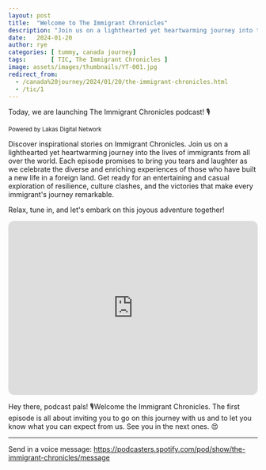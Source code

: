 ```yaml
---
layout: post
title:  "Welcome to The Immigrant Chronicles"
description: "Join us on a lighthearted yet heartwarming journey into the lives of immigrants from all over the world."
date:   2024-01-20 
author: rye
categories: [ tummy, canada journey]
tags:       [ TIC, The Immigrant Chronicles ]
image: assets/images/thumbnails/YT-001.jpg
redirect_from:
  - /canada%20journey/2024/01/20/the-immigrant-chronicles.html
  - /tic/1
---
```


Today, we are launching The Immigrant Chronicles podcast! 🎙️

<small>Powered by Lakas Digital Network</small>

Discover inspirational stories on Immigrant Chronicles. Join us on a lighthearted yet heartwarming journey into the lives of immigrants from all over the world. Each episode promises to bring you tears and laughter as we celebrate the diverse and enriching experiences of those who have built a new life in a foreign land. Get ready for an entertaining and casual exploration of resilience, culture clashes, and the victories that make every immigrant's journey remarkable. 

Relax, tune in, and let's embark on this joyous adventure together!

<iframe style="border-radius:12px" src="https://open.spotify.com/embed/episode/5CBgRuqL5hiH0dkydVhSRd?utm_source=generator" width="100%" height="352" frameBorder="0" allowfullscreen="" allow="autoplay; clipboard-write; encrypted-media; fullscreen; picture-in-picture" loading="lazy"></iframe>

Hey there, podcast pals! 🎙️Welcome the Immigrant Chronicles. The first episode is all about inviting you to go on this journey with us and to let you know what you can expect from us. See you in the next ones. 😍

---
Send in a voice message: https://podcasters.spotify.com/pod/show/the-immigrant-chronicles/message